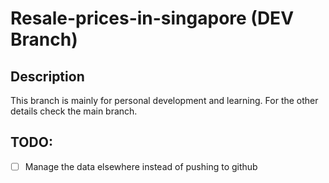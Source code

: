 # Resale-prices-in-singapore (DEV Branch)

## Description
This branch is mainly for personal development and learning. For the other details check the main branch.

## TODO:

- [ ] Manage the data elsewhere instead of pushing to github
